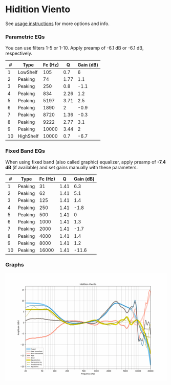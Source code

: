 # Hidition Viento
See [usage instructions](https://github.com/jaakkopasanen/AutoEq#usage) for more options and info.

### Parametric EQs
You can use filters 1-5 or 1-10. Apply preamp of -6.1 dB or -6.1 dB, respectively.

|   # | Type      |   Fc (Hz) |    Q |   Gain (dB) |
|-----|-----------|-----------|------|-------------|
|   1 | LowShelf  |       105 | 0.7  |         6   |
|   2 | Peaking   |        74 | 1.77 |         1.1 |
|   3 | Peaking   |       250 | 0.8  |        -1.1 |
|   4 | Peaking   |       834 | 2.26 |         1.2 |
|   5 | Peaking   |      5197 | 3.71 |         2.5 |
|   6 | Peaking   |      1890 | 2    |        -0.9 |
|   7 | Peaking   |      8720 | 1.36 |        -0.3 |
|   8 | Peaking   |      9222 | 2.77 |         3.1 |
|   9 | Peaking   |     10000 | 3.44 |         2   |
|  10 | HighShelf |     10000 | 0.7  |        -6.7 |

### Fixed Band EQs
When using fixed band (also called graphic) equalizer, apply preamp of **-7.4 dB** (if available) and set gains manually with these parameters.

|   # | Type    |   Fc (Hz) |    Q |   Gain (dB) |
|-----|---------|-----------|------|-------------|
|   1 | Peaking |        31 | 1.41 |         6.3 |
|   2 | Peaking |        62 | 1.41 |         5.1 |
|   3 | Peaking |       125 | 1.41 |         1.4 |
|   4 | Peaking |       250 | 1.41 |        -1.8 |
|   5 | Peaking |       500 | 1.41 |         0   |
|   6 | Peaking |      1000 | 1.41 |         1.3 |
|   7 | Peaking |      2000 | 1.41 |        -1.7 |
|   8 | Peaking |      4000 | 1.41 |         1.4 |
|   9 | Peaking |      8000 | 1.41 |         1.2 |
|  10 | Peaking |     16000 | 1.41 |       -11.6 |

### Graphs
![](./Hidition%20Viento.png)
